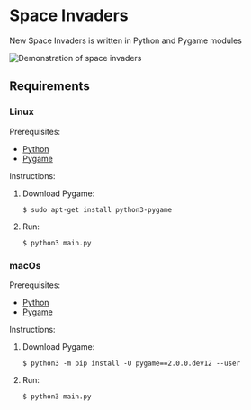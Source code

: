 # Space Invaders

New Space Invaders is written in Python and Pygame modules

![Demonstration of space invaders](demo.gif)

## Requirements

### Linux

Prerequisites:

- [Python][python-download]
- [Pygame][pygame-download-linux]

Instructions:

1.  Download Pygame:

        $ sudo apt-get install python3-pygame

1.  Run:

        $ python3 main.py

### macOs

Prerequisites:

- [Python][python-download]
- [Pygame][pygame-download-macos]

Instructions:

1.  Download Pygame:

        $ python3 -m pip install -U pygame==2.0.0.dev12 --user

1.  Run:

        $ python3 main.py

[pygame-download-linux]: https://www.pygame.org/wiki/GettingStarted#Unix%20Binary%20Packages
[pygame-download-macos]: https://www.pygame.org/wiki/GettingStarted#Mac%20installation
[python-download]: https://www.python.org/downloads/
